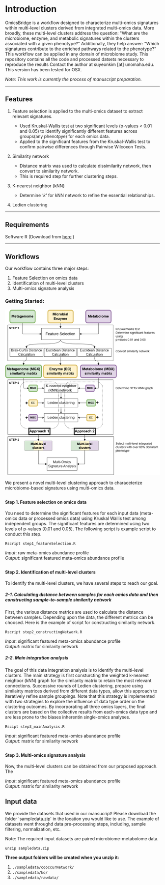 # Introduction

OmicsBridge is a workflow designed to characterize multi-omics signatures within multi-level clusters derived from integrated multi-omics data. More broadly, these multi-level clusters address the question: "What are the microbiome, enzyme, and metabolic signatures within the clusters associated with a given phenotype?" Additionally, they help answer: "Which signatures contribute to the enriched pathways related to the phenotype?"
This workflow can be applied in any domain of microbiome study. 
This repository contains all the code and processed datsets necessary to reproduce the results
Contact the author at suyeonkim [at] unomaha.edu. This version has been tested for OSX. 

*Note: This work is currently the process of manuscript preparation.*

----------------------------------------------------------------------
## Features 
1. Feature selection is applied to the multi-omics dataset to extract relevant signatures.
   - Used Kruskal-Wallis test at two significant levels (p-values < 0.01 and 0.05) to identify significantly different features across groups(any phenotpye) for each omics data.
   - Applied to the significant features from the Kruskal-Wallis test to confirm pairwise differences through Pairwise Wilcoxon Tests.
  
2. Similarity network
   - Distance matrix was used to calculate dissimilarity network, then convert to similarity network.
   - This is required step for further clustering steps.
  
3. K-nearest neighbor (kNN)
   - Determine _'k'_ for kNN network to refine the essential relationships.

4. Ledien clustering
  
----------------------------------------------------------------------
## Requirements
Software R (Download from [here](https://www.r-project.org/) )

----------------------------------------------------------------------
## Workflows
Our workflow contains three major steps:

1. Feature Selection on omics data
2. Identification of multi-level clusters
3. Multi-omics signature analysis

### Getting Started:
![Overview](https://github.com/skimicrobe/OmicsBridge/blob/main/OverviewWorkflow.png)

We present a novel multi-level clustering approach to characeterize microbiome-based signatures using multi-omics data. 

##
#### Step 1. Feature selection on omics data 
You need to determine the significant features for each input data (meta-omics data or processed omics data) using Kruskal Wallis test among independent groups. 
The significant features are determined using two levels of p-values (0.01 and 0.05). The following script is example script to conduct this step. 

```
Rscript step1_featureSelection.R
```
_Input_: raw meta-omics abundance profile \
_Output_: significant featured meta-omics abundance profile 

##
#### Step 2. Identification of multi-level clusters 
To identify the multi-level clusters, we have several steps to reach our goal. 
##### 2-1. Calculating distance between samples for each omics data and then constructing sample-to-sample similarity network 
First, the various distance metrics are used to calculate the distance between samples. Depending upon the data, the different metrics can be choosed. Here is the example of script for constructing similarity network.

```
Rscript step2_constructingNetwork.R
```
_Input_: significant featured meta-omics abundance profile \
_Output_: matrix for similarity network 

##### 2-2. Main integration analysis
The goal of this data integration analysis is to identify the multi-level clusters. 
The main strategy is first consturcting the weighted k-nearest neighbor (kNN) graph for the similarity matrix to retain the most relevant connections.
Successive rounds of Ledien clustering, prepare using similairty matrices derived from different data types, allow this approach to iteratively refine sample groupings. 
Note that this strategy is implemented with two strategies to explore the influence of data type order on the clustering outcomes. 
By incorporating all three omics layers, the final clusters are based on the collective results from each-omics data type and are less prone to the biases inherentin single-omics analyses. 

```
Rscipt step3_mainAnalysis.R
```
_Input_: significant featured meta-omics abundance profile \
_Output_: matrix for similarity network 

##
#### Step 3. Multi-omics signature analysis 
Now, the multi-level clusters can be obtained from our proposed approach. The  

_Input_: significant featured meta-omics abundance profile \
_Output_: matrix for similarity network 


## Input data  
We provide the datasets that used in our mansucript! Please download the folder 'sampledata.zip' in the location you would like to use. 
The example of datasets went throughd data pre-processing steps, including, sample filtering, normalization, etc.

Note: The required input datasets are paired microbiome-metabolome data.
```
unzip sampledata.zip 
```
**Three output folders will be created when you unzip it:**
 1. `./sampledata/cooccurNetwork/`
 2. `./sampledata/ko/`
 3. `./sampledata/rawdata/`


